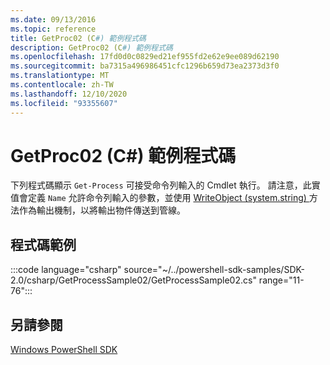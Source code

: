 ```yaml
---
ms.date: 09/13/2016
ms.topic: reference
title: GetProc02 (C#) 範例程式碼
description: GetProc02 (C#) 範例程式碼
ms.openlocfilehash: 17fd0d0c0829ed21ef955fd2e62e9ee089d62190
ms.sourcegitcommit: ba7315a496986451cfc1296b659d73ea2373d3f0
ms.translationtype: MT
ms.contentlocale: zh-TW
ms.lasthandoff: 12/10/2020
ms.locfileid: "93355607"
---
```

# <a name="getproc02-c-sample-code"></a>GetProc02 (C#) 範例程式碼

下列程式碼顯示 `Get-Process` 可接受命令列輸入的 Cmdlet 執行。 請注意，此實值會定義 `Name` 允許命令列輸入的參數，並使用 [WriteObject (system.string) ](/dotnet/api/system.management.automation.cmdlet.writeobject#System_Management_Automation_Cmdlet_WriteObject_System_Object_System_Boolean_) 方法作為輸出機制，以將輸出物件傳送到管線。

## <a name="code-sample"></a>程式碼範例

:::code language="csharp" source="~/../powershell-sdk-samples/SDK-2.0/csharp/GetProcessSample02/GetProcessSample02.cs" range="11-76":::

## <a name="see-also"></a>另請參閱

[Windows PowerShell SDK](../windows-powershell-reference.md)
